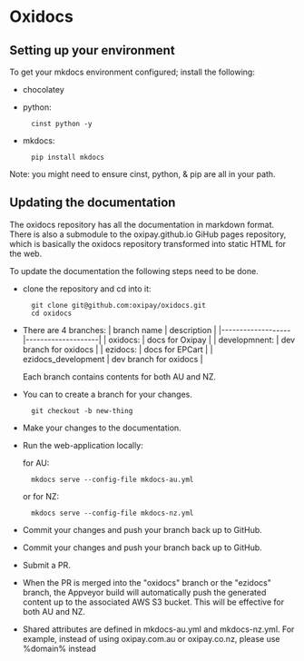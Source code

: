 # Oxidocs

## Setting up your environment

To get your mkdocs environment configured; install the following:
* chocolatey
* python: 

        cinst python -y
* mkdocs:

        pip install mkdocs

Note: you might need to ensure cinst, python, & pip are all in your path.

## Updating the documentation

The oxidocs repository has all the documentation in markdown format. There is also a submodule to the oxipay.github.io GiHub pages repository, which is basically the oxidocs repository transformed into static HTML for the web.

To update the documentation the following steps need to be done.

* clone the repository and cd into it:

        git clone git@github.com:oxipay/oxidocs.git
        cd oxidocs

* There are 4 branches:
  | branch name       |    description     |
  |-------------------|--------------------|
  | oxidocs:          |    docs for Oxipay |
  | developmnent:     |    dev branch for oxidocs |
  | ezidocs:          |    docs for EPCart |
  | ezidocs_development |  dev branch for oxidocs |

  Each branch contains contents for both AU and NZ.

* You can to create a branch for your changes.

        git checkout -b new-thing

* Make your changes to the documentation.
* Run the web-application locally:

  for AU:

        mkdocs serve --config-file mkdocs-au.yml
  or for NZ:

        mkdocs serve --config-file mkdocs-nz.yml

* Commit your changes and push your branch back up to GitHub.

* Commit your changes and push your branch back up to GitHub.
* Submit a PR.
* When the PR is merged into the "oxidocs" branch or the "ezidocs" branch, the Appveyor build will automatically push the generated content up to the associated AWS S3 bucket. This will be effective for both AU and NZ.

* Shared attributes are defined in mkdocs-au.yml and mkdocs-nz.yml. For example, instead of using oxipay.com.au or oxipay.co.nz, please use %domain% instead